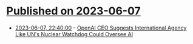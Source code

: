 # [Published on 2023-06-07](index.md)

* [2023-06-07, 22:40:00](https://slashdot.org/story/23/06/07/2042203/openai-ceo-suggests-international-agency-like-uns-nuclear-watchdog-could-oversee-ai?utm_source=rss1.0mainlinkanon&utm_medium=feed) - [OpenAI CEO Suggests International Agency Like UN's Nuclear Watchdog Could Oversee AI](https://slashdot.org/story/23/06/07/2042203/openai-ceo-suggests-international-agency-like-uns-nuclear-watchdog-could-oversee-ai?utm_source=rss1.0mainlinkanon&utm_medium=feed)
